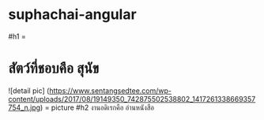 # suphachai-angular

#h1 = <h1>สัตว์ที่ชอบคือ สุนัข </h1>
![detail pic] (https://www.sentangsedtee.com/wp-content/uploads/2017/08/19149350_742875502538802_1417261338669357754_n.jpg) = picture
#h2 งานอดิเรกคือ อ่านหนังสือ